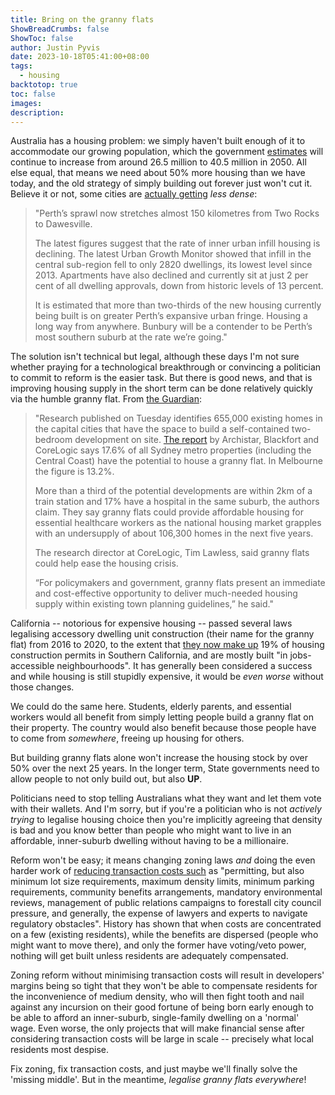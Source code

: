 ```yaml
---
title: Bring on the granny flats
ShowBreadCrumbs: false
ShowToc: false
author: Justin Pyvis
date: 2023-10-18T05:41:00+08:00
tags:
  - housing
backtotop: true
toc: false
images: 
description:
---
```

Australia has a housing problem: we simply haven't built enough of it to accommodate our growing population, which the government [estimates](https://www.abs.gov.au/statistics/people/population/population-clock-pyramid) will continue to increase from around 26.5 million to 40.5 million in 2050. All else equal, that means we need about 50% more housing than we have today, and the old strategy of simply building out forever just won't cut it. Believe it or not, some cities are [actually getting](https://www.watoday.com.au/national/western-australia/perth-is-already-the-world-s-longest-city-and-we-ve-dropped-the-ball-on-sprawl-20220704-p5ayy3.html) *less dense*:

> "Perth’s sprawl now stretches almost 150 kilometres from Two Rocks to Dawesville. 
> 
> The latest figures suggest that the rate of inner urban infill housing is declining. The latest Urban Growth Monitor showed that infill in the central sub-region fell to only 2820 dwellings, its lowest level since 2013. Apartments have also declined and currently sit at just 2 per cent of all dwelling approvals, down from historic levels of 13 percent.
> 
> It is estimated that more than two-thirds of the new housing currently being built is on greater Perth’s expansive urban fringe. Housing a long way from anywhere. Bunbury will be a contender to be Perth’s most southern suburb at the rate we’re going."

The solution isn't technical but legal, although these days I'm not sure whether praying for a technological breakthrough or convincing a politician to commit to reform is the easier task. But there is good news, and that is improving housing supply in the short term can be done relatively quickly via the humble granny flat. From [the Guardian](https://www.theguardian.com/australia-news/2023/oct/17/granny-flats-are-an-untapped-resource-to-relieve-australias-housing-crisis-report-says):

> "Research published on Tuesday identifies 655,000 existing homes in the capital cities that have the space to build a self-contained two-bedroom development on site. [The report](https://www.archistar.ai/granny-flat/) by Archistar, Blackfort and CoreLogic says 17.6% of all Sydney metro properties (including the Central Coast) have the potential to house a granny flat. In Melbourne the figure is 13.2%.
> 
> More than a third of the potential developments are within 2km of a train station and 17% have a hospital in the same suburb, the authors claim. They say granny flats could provide affordable housing for essential healthcare workers as the national housing market grapples with an undersupply of about 106,300 homes in the next five years. 
> 
> The research director at CoreLogic, Tim Lawless, said granny flats could help ease the housing crisis.
> 
> “For policymakers and government, granny flats present an immediate and cost-effective opportunity to deliver much-needed housing supply within existing town planning guidelines,” he said."

California -- notorious for expensive housing -- passed several laws legalising accessory dwelling unit construction (their name for the granny flat) from 2016 to 2020, to the extent that [they now make up](https://www.huduser.gov/portal/periodicals/cityscape/vol25num2/article5.html) 19% of housing construction permits in Southern California, and are mostly built "in jobs-accessible neighbourhoods". It has generally been considered a success and while housing is still stupidly expensive, it would be *even worse* without those changes.

We could do the same here. Students, elderly parents, and essential workers would all benefit from simply letting people build a granny flat on their property. The country would also benefit because those people have to come from *somewhere*, freeing up housing for others.

But building granny flats alone won't increase the housing stock by over 50% over the next 25 years. In the longer term, State governments need to allow people to not only build out, but also **UP**. 

Politicians need to stop telling Australians what they want and let them vote with their wallets. And I'm sorry, but if you're a politician who is not *actively trying* to legalise housing choice then you're implicitly agreeing that density is bad and you know better than people who might want to live in an affordable, inner-suburb dwelling without having to be a millionaire.

Reform won't be easy; it means changing zoning laws *and* doing the even harder work of [reducing transaction costs such](https://journals.sagepub.com/doi/pdf/10.1177/09516298211044852) as "permitting, but also minimum lot size requirements, maximum density limits, minimum parking requirements, community benefits arrangements, mandatory environmental reviews, management of public relations campaigns to forestall city council pressure, and generally, the expense of lawyers and experts to navigate regulatory obstacles". History has shown that when costs are concentrated on a few (existing residents), while the benefits are dispersed (people who might want to move there), and only the former have voting/veto power, nothing will get built unless residents are adequately compensated.

Zoning reform without minimising transaction costs will result in developers' margins being so tight that they won't be able to compensate residents for the inconvenience of medium density, who will then fight tooth and nail against any incursion on their good fortune of being born early enough to be able to afford an inner-suburb, single-family dwelling on a 'normal' wage. Even worse, the only projects that will make financial sense after considering transaction costs will be large in scale -- precisely what local residents most despise. 

Fix zoning, fix transaction costs, and just maybe we'll finally solve the 'missing middle'. But in the meantime, *legalise granny flats everywhere*!
